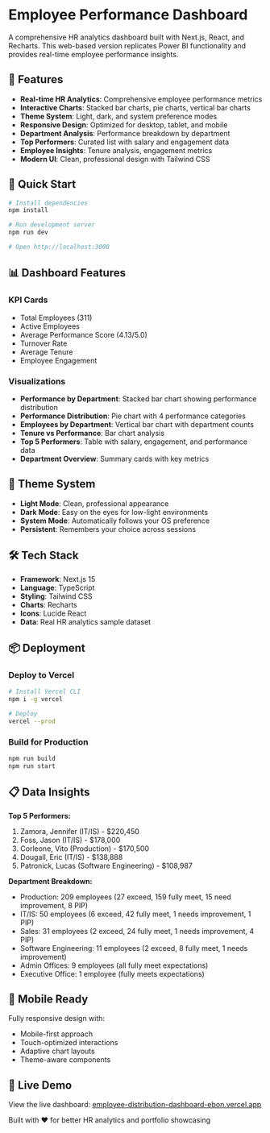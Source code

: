 # Employee Performance Dashboard

A comprehensive HR analytics dashboard built with Next.js, React, and Recharts. This web-based version replicates Power BI functionality and provides real-time employee performance insights.

## 🌟 Features

- **Real-time HR Analytics**: Comprehensive employee performance metrics
- **Interactive Charts**: Stacked bar charts, pie charts, vertical bar charts
- **Theme System**: Light, dark, and system preference modes
- **Responsive Design**: Optimized for desktop, tablet, and mobile
- **Department Analysis**: Performance breakdown by department
- **Top Performers**: Curated list with salary and engagement data
- **Employee Insights**: Tenure analysis, engagement metrics
- **Modern UI**: Clean, professional design with Tailwind CSS

## 🚀 Quick Start

```bash
# Install dependencies
npm install

# Run development server
npm run dev

# Open http://localhost:3000
```

## 📊 Dashboard Features

### KPI Cards
- Total Employees (311)
- Active Employees
- Average Performance Score (4.13/5.0)
- Turnover Rate
- Average Tenure
- Employee Engagement

### Visualizations
- **Performance by Department**: Stacked bar chart showing performance distribution
- **Performance Distribution**: Pie chart with 4 performance categories
- **Employees by Department**: Vertical bar chart with department counts
- **Tenure vs Performance**: Bar chart analysis
- **Top 5 Performers**: Table with salary, engagement, and performance data
- **Department Overview**: Summary cards with key metrics

## 🎨 Theme System

- **Light Mode**: Clean, professional appearance
- **Dark Mode**: Easy on the eyes for low-light environments
- **System Mode**: Automatically follows your OS preference
- **Persistent**: Remembers your choice across sessions

## 🛠 Tech Stack

- **Framework**: Next.js 15
- **Language**: TypeScript
- **Styling**: Tailwind CSS
- **Charts**: Recharts
- **Icons**: Lucide React
- **Data**: Real HR analytics sample dataset

## 📦 Deployment

### Deploy to Vercel
```bash
# Install Vercel CLI
npm i -g vercel

# Deploy
vercel --prod
```

### Build for Production
```bash
npm run build
npm run start
```

## 📋 Data Insights

**Top 5 Performers:**
1. Zamora, Jennifer (IT/IS) - $220,450
2. Foss, Jason (IT/IS) - $178,000
3. Corleone, Vito (Production) - $170,500
4. Dougall, Eric (IT/IS) - $138,888
5. Patronick, Lucas (Software Engineering) - $108,987

**Department Breakdown:**
- Production: 209 employees (27 exceed, 159 fully meet, 15 need improvement, 8 PIP)
- IT/IS: 50 employees (6 exceed, 42 fully meet, 1 needs improvement, 1 PIP)
- Sales: 31 employees (2 exceed, 24 fully meet, 1 needs improvement, 4 PIP)
- Software Engineering: 11 employees (2 exceed, 8 fully meet, 1 needs improvement)
- Admin Offices: 9 employees (all fully meet expectations)
- Executive Office: 1 employee (fully meets expectations)

## 📱 Mobile Ready

Fully responsive design with:
- Mobile-first approach
- Touch-optimized interactions
- Adaptive chart layouts
- Theme-aware components

## 🔗 Live Demo

View the live dashboard: [employee-distribution-dashboard-ebon.vercel.app](employee-performance-dashboard-ebon.vercel.app
)

Built with ❤️ for better HR analytics and portfolio showcasing
